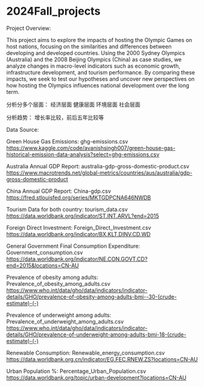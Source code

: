 # 2024Fall_projects

Project Overview:

This project aims to explore the impacts of hosting the Olympic Games on host nations, focusing on the similarities and differences between developing and developed countries. Using the 2000 Sydney Olympics (Australia) and the 2008 Beijing Olympics (China) as case studies, we analyze changes in macro-level indicators such as economic growth, infrastructure development, and tourism performance. By comparing these impacts, we seek to test our hypotheses and uncover new perspectives on how hosting the Olympics influences national development over the long term.


分析分多个层面：
经济层面
健康层面
环境层面
社会层面

分析趋势： 增长率比较，前后五年比较等

Data Source:

Green House Gas Emissions: ghg-emissions.csv
https://www.kaggle.com/code/avanishsingh007/green-house-gas-historical-emission-data-analysis?select=ghg-emissions.csv

Australia Annual GDP Report: australia-gdp-gross-domestic-product.csv
https://www.macrotrends.net/global-metrics/countries/aus/australia/gdp-gross-domestic-product

China Annual GDP Report: China-gdp.csv
https://fred.stlouisfed.org/series/MKTGDPCNA646NWDB

Tourism Data for both country: tourism_data.csv
https://data.worldbank.org/indicator/ST.INT.ARVL?end=2015

Foreign Direct Investment: Foreign_Direct_Investment.csv
https://data.worldbank.org/indicator/BX.KLT.DINV.CD.WD

General Government Final Consumption Expenditure: Government_consumption.csv
https://data.worldbank.org/indicator/NE.CON.GOVT.CD?end=2015&locations=CN-AU

Prevalence of obesity among adults: Prevalence_of_obesity_among_adults.csv
https://www.who.int/data/gho/data/indicators/indicator-details/GHO/prevalence-of-obesity-among-adults-bmi--30-(crude-estimate)-(-)

Prevalence of underweight among adults: Prevalence_of_underweight_among_adults.csv
https://www.who.int/data/gho/data/indicators/indicator-details/GHO/prevalence-of-underweight-among-adults-bmi-18-(crude-estimate)-(-)

Renewable Consumption: Renewable_energy_consumption.csv
https://data.worldbank.org.cn/indicator/EG.FEC.RNEW.ZS?locations=CN-AU

Urban Population %: Percentage_Urban_Population.csv
https://data.worldbank.org/topic/urban-development?locations=CN-AU
